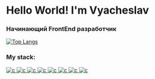 <h1 alight='center'>Hello World! I'm Vyacheslav</h1>
<h3>Начинающий FrontEnd разработчик</h3>

[![Top Langs](https://github-readme-stats.vercel.app/api/top-langs/?username=VyacheslavDef)](https://github.com/anuraghazra/github-readme-stats)

<h3>My stack:</h3>
<a href="">
  <img src="https://img.shields.io/badge/react-%2320232a.svg?style=for-the-badge&logo=react&logoColor=%2361DAFB" color="red" alt="c">
</a>
<a href="">
  <img src="https://img.shields.io/badge/React_Router-CA4245?style=for-the-badge&logo=react-router&logoColor=white" color="red" alt="c">
</a>
<a href="">
  <img src="https://img.shields.io/badge/javascript-%23323330.svg?style=for-the-badge&logo=javascript&logoColor=%23F7DF1E" color="red" alt="c">
</a>
<a href="">
  <img src="https://img.shields.io/badge/html5-%23E34F26.svg?style=for-the-badge&logo=html5&logoColor=white" color="red" alt="c">
</a>
<a href="">
 <img src="https://img.shields.io/badge/css3-%231572B6.svg?style=for-the-badge&logo=css3&logoColor=white" color="red" alt="c">
</a>
<a href="">
  <img src="https://img.shields.io/badge/git-%23F05033.svg?style=for-the-badge&logo=git&logoColor=white" color="red" alt="c">
</a>
<a href="">
  <img src="https://img.shields.io/badge/figma-%23F24E1E.svg?style=for-the-badge&logo=figma&logoColor=white" color="red" alt="c">
</a>
<a href="">
  <img src="https://img.shields.io/badge/SASS-hotpink.svg?style=for-the-badge&logo=SASS&logoColor=white" color="red" alt="c">
</a>

<!--
**VyacheslavDef/VyacheslavDef** is a ✨ _special_ ✨ repository because its `README.md` (this file) appears on your GitHub profile.

Here are some ideas to get you started:

- 🔭 I’m currently working on ...
- 🌱 I’m currently learning ...
- 👯 I’m looking to collaborate on ...
- 🤔 I’m looking for help with ...
- 💬 Ask me about ...
- 📫 How to reach me: ...
- 😄 Pronouns: ...
- ⚡ Fun fact: ...
-->
